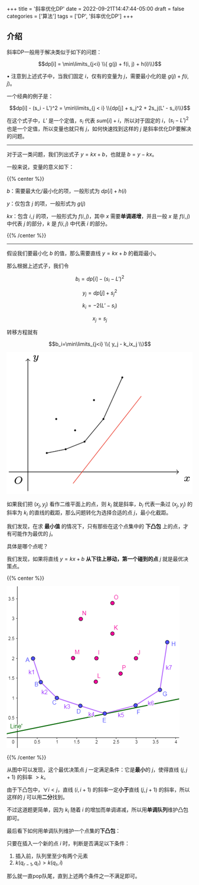 +++
title = '斜率优化DP'
date = 2022-09-21T14:47:44-05:00
draft = false
categories = ['算法']
tags = ['DP', '斜率优化DP']
+++

## 介绍

斜率DP一般用于解决类似于如下的问题：

$$dp[i] = \min\limits_{j<i} \\{ g(j) + f(i, j) + h(i)\\}$$

• 注意到上述式子中，当我们固定 $i$，仅有的变量为 $j$，需要最小化的是 $g(j) + f(i, j)$。

一个经典的例子是：

$$dp[i] - (s_i - L')^2 = \min\limits_{j < i} \\{dp[j] + s_j^2 + 2s_j(L' - s_i)\\}$$

在这个式子中，$L'$ 是一个定值，$s_i$ 代表 $sum[i] + i$，所以对于固定的 $i$，$(s_i - L')^2$ 也是一个定值，所以变量也就只有 $j$，如何快速找到这样的 $j$ 是斜率优化DP要解决的问题。

<hr>

对于这一类问题，我们列出式子 $y=kx+b$，也就是 $b=y-kx$。

一般来说，变量的意义如下：

{{% center %}}

$b$：需要最大化/最小化的项，一般形式为 $dp[i] + h(i)$

$y$：仅包含 $j$ 的项，一般形式为 $g(j)$

$kx$：包含 $i,j$ 的项，一般形式为 $f(i,j)$，其中 $x$ 需要**单调递增**，并且一般 $x$ 是 $f(i,j)$ 中代表 $j$ 的部分，$k$ 是 $f(i,j)$ 中代表 $i$ 的部分。

{{% /center %}}

<hr>

假设我们要最小化 $b$ 的值，那么需要直线 $y=kx+b$ 的截距最小。

那么根据上述式子，我们令

$$b_i = dp[i] - (s_i - L')^2$$

$$y_j = dp[j] + s_j^2$$

$$k_i=-2(L'-s_i)$$

$$x_j = s_j$$

转移方程就有

$$b_i=\min\limits_{j<i} \\{ y_j - k_ix_j \\}$$

![img](/images/073/1.png)

如果我们把 $(x_j,y_j)$ 看作二维平面上的点，则 $k_i$ 就是斜率，$b_i$ 代表一条过 $(x_j,y_j)$ 的斜率为 $k_i$ 的直线的截距，那么问题转化为选择合适的点 $j$，最小化截距。

我们发现，在求 **最小值** 的情况下，只有那些在这个点集中的 **下凸包** 上的点，才有可能作为最优的 $j$。

具体是哪个点呢？

我们发现，如果将直线 $y=kx+b$ **从下往上移动，第一个碰到的点** $j$ 就是最优决策点。

{{% center %}}

![img](/images/073/2.PNG)

{{% /center %}}

从图中可以发现，这个最优决策点 $j$ 一定满足条件：它是**最小**的 $j$，使得直线 $(j,j+1)$ 的斜率 $>k$。

由于下凸包中，$\forall i < j$，直线 $(i, i+1)$ 的斜率一定**小于**直线 $(j,j+1)$ 的斜率，所以这样的 $j$ 可以用**二分**找到。

不过这道题更简单，因为 $k_i$ 随着 $i$ 的增加而单调递减，所以用**单调队列**维护凸包即可。

最后看下如何用单调队列维护一个点集的**下凸包**：

只要在插入一个新的点 $i$ 时，判断是否满足以下条件：

1. 插入前，队列里至少有两个元素
2. $k(q_{r-1}, q_r) > k(q_r, i)$

那么就一直pop队尾，直到上述两个条件之一不满足即可。